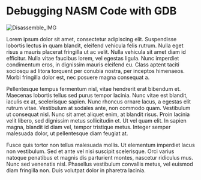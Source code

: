 # Debugging NASM Code with GDB


![Disassemble_IMG](../Debugging_NASM/images/Disassemble.png) 

 Lorem ipsum dolor sit amet, consectetur adipiscing elit. Suspendisse lobortis lectus in quam blandit, eleifend vehicula felis rutrum. Nulla eget risus a mauris placerat fringilla ut ac velit. Nulla vehicula sit amet diam id efficitur. Nulla vitae faucibus lorem, vel egestas ligula. Nunc imperdiet condimentum eros, in dignissim mauris eleifend eu. Class aptent taciti sociosqu ad litora torquent per conubia nostra, per inceptos himenaeos. Morbi fringilla dolor est, nec posuere magna consequat a.

Pellentesque tempus fermentum nisl, vitae hendrerit erat bibendum et. Maecenas lobortis tellus sed purus tempor lacinia. Nunc vitae est blandit, iaculis ex at, scelerisque sapien. Nunc rhoncus ornare lacus, a egestas elit rutrum vitae. Vestibulum at sodales ante, non commodo quam. Vestibulum ut consequat nisl. Nunc sit amet aliquet enim, at blandit risus. Proin lacinia velit libero, sed dignissim metus sollicitudin et. Ut vel quam elit. In sapien magna, blandit id diam vel, tempor tristique metus. Integer semper malesuada dolor, ut pellentesque diam feugiat at.

Fusce quis tortor non tellus malesuada mollis. Ut elementum imperdiet lacus non vestibulum. Sed et ante vel nisi suscipit scelerisque. Orci varius natoque penatibus et magnis dis parturient montes, nascetur ridiculus mus. Nunc sed venenatis nisl. Phasellus vestibulum convallis metus, vel euismod diam fringilla non. Duis volutpat dolor in pharetra lacinia. 